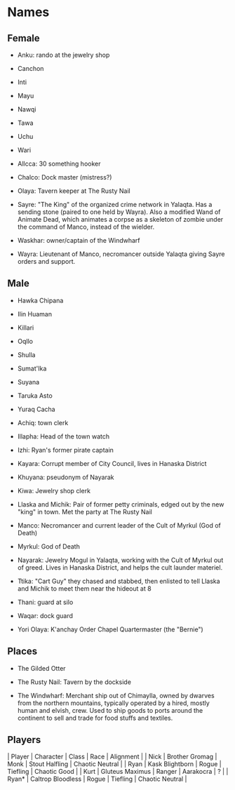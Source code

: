 # Names

## Female

- Anku: rando at the jewelry shop
- Canchon
- Inti
- Mayu
- Nawqi
- Tawa
- Uchu
- Wari

- Allcca: 30 something hooker
- Chalco: Dock master (mistress?)
- Olaya: Tavern keeper at The Rusty Nail
- Sayre: "The King" of the organized crime network in Yalaqta.  Has a sending stone (paired to one held by Wayra).  Also a modified Wand of Animate Dead, which animates a corpse as a skeleton of zombie under the command of Manco, instead of the wielder.
- Waskhar: owner/captain of the Windwharf
- Wayra: Lieutenant of Manco, necromancer outside Yalaqta giving Sayre orders and support.

## Male

- Hawka Chipana
- Ilin Huaman
- Killari
- Oqllo
- Shulla
- Sumat'Ika
- Suyana
- Taruka Asto
- Yuraq Cacha

- Achiq: town clerk
- Illapha: Head of the town watch
- Izhi: Ryan's former pirate captain
- Kayara: Corrupt member of City Council, lives in Hanaska District
- Khuyana: pseudonym of Nayarak
- Kiwa: Jewelry shop clerk
- Llaska and Michik: Pair of former petty criminals, edged out by the new "king" in town.  Met the party at The Rusty Nail
- Manco: Necromancer and current leader of the Cult of Myrkul (God of Death)
- Myrkul: God of Death
- Nayarak: Jewelry Mogul in Yalaqta, working with the Cult of Myrkul out of greed.  Lives in Hanaska District, and helps the cult launder materiel.
- Ttika: "Cart Guy" they chased and stabbed, then enlisted to tell Llaska and Michik to meet them near the hideout at 8
- Thani: guard at silo
- Waqar: dock guard
- Yori Olaya: K'anchay Order Chapel Quartermaster (the "Bernie")


## Places

- The Gilded Otter

- The Rusty Nail: Tavern by the dockside
- The Windwharf: Merchant ship out of Chimaylla, owned by dwarves from the northern mountains, typically operated by a hired, mostly human and elvish, crew.  Used to ship goods to ports around the continent to sell and trade for food stuffs and textiles.


## Players

| Player |     Character     |  Class |      Race      |       Alignment |
|  Nick  |   Brother Gromag  |  Monk  | Stout Halfling | Chaotic Neutral |
|  Ryan  |  Kask Blightborn  |  Rogue |    Tiefling    | Chaotic    Good |
|  Kurt  |  Gluteus Maximus  | Ranger |   Aarakocra    |               ? |
|  Ryan* | Caltrop Bloodless |  Rogue |    Tiefling    | Chaotic Neutral |

